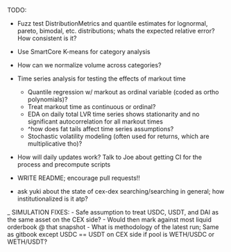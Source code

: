 TODO:
- Fuzz test DistributionMetrics and quantile estimates for lognormal, pareto, bimodal, etc. distributions; whats the expected relative error? How consistent is it?
- Use SmartCore K-means for category analysis
- How can we normalize volume across categories?
- Time series analysis for testing the effects of markout time
    - Quantile regression w/ markout as ordinal variable (coded as ortho polynomials)?
    - Treat markout time as continuous or ordinal?
    - EDA on daily total LVR time series shows stationarity and no significant autocorrelation for all markout times
    - ^how does fat tails affect time series assumptions?
    - Stochastic volatility modeling (often used for returns, which are multiplicative tho)?

- How will daily updates work? Talk to Joe about getting CI for the process and precompute scripts

- WRITE README; encourage pull requests!!
- ask yuki about the state of cex-dex searching/searching in general; how institutionalized is it atp?

_ SIMULATION FIXES:
    - Safe assumption to treat USDC, USDT, and DAI as the same asset on the CEX side?
        - Would then mark against most liquid orderbook @ that snapshot
        - What is methodology of the latest run; Same as gitbook except USDC == USDT on CEX side if pool is WETH/USDC or WETH/USDT?